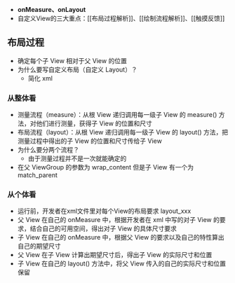 - **onMeasure、onLayout**
- 自定义View的三大重点：[[布局过程解析]]、[[绘制流程解析]]、[[触摸反馈]]
## 布局过程
- 确定每个子 View 相对于父 View 的位置
- 为什么要写自定义布局（自定义 Layout）？
  - 简化 xml
### 从整体看
- 测量流程（measure）：从根 View 递归调用每一级子 View 的 measure() 方法，对他们进行测量，获得子 View 的位置和尺寸
- 布局流程（layout）：从根 View 递归调用每一级子 View 的 layout() 方法，把测量过程中得出的子 View 的位置和尺寸传给子 View
- 为什么要分两个流程？
	- 由于测量过程并不是一次就能确定的
- 在父 ViewGroup 的参数为 wrap_content 但是子 View 有一个为 match_parent
### 从个体看
- 运行前，开发者在xml文件里对每个View的布局要求 layout_xxx
- 父 View 在自己的 onMeasure 中，根据开发者在 xml 中写的对子 View 的要求，结合自己的可用空间，得出对子 View 的具体尺寸要求
- 子 View 在自己的 onMeasure 中，根据父 View 的要求以及自己的特性算出自己的期望尺寸
- 父 View 在子 View 计算出期望尺寸后，得出子 View 的实际尺寸和位置
- 子 View 在自己的 layout() 方法中，将父 View 传入的自己的实际尺寸和位置保留